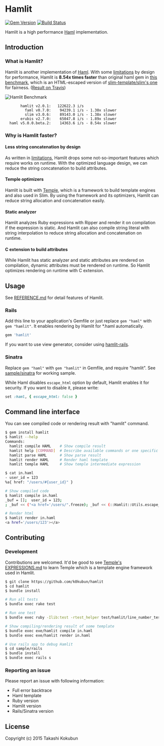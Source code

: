 # Hamlit

[![Gem Version](https://badge.fury.io/rb/hamlit.svg)](http://badge.fury.io/rb/hamlit)
[![Build Status](https://travis-ci.org/k0kubun/hamlit.svg?branch=master)](https://travis-ci.org/k0kubun/hamlit)

Hamlit is a high performance [Haml](https://github.com/haml/haml) implementation.

## Introduction

### What is Hamlit?
Hamlit is another implementation of [Haml](https://github.com/haml/haml).
With some [limitations](REFERENCE.md#limitations) by design for performance,
Hamlit is **8.54x times faster** than original haml gem in [this benchmark](benchmark/slim/run-benchmarks.rb),
which is an HTML-escaped version of [slim-template/slim's one](https://github.com/slim-template/slim/blob/v3.0.6/benchmarks/run-benchmarks.rb) for fairness. ([Result on Travis](https://travis-ci.org/k0kubun/hamlit/jobs/93928561))

![Hamlit Benchmark](https://i.gyazo.com/ac9eb910c7261cc0181bd7427c860d79.png)

```
       hamlit v2.0.1:   122622.3 i/s
         faml v0.7.0:    94239.1 i/s - 1.30x slower
         slim v3.0.6:    89143.0 i/s - 1.38x slower
       erubis v2.7.0:    65047.8 i/s - 1.89x slower
  haml v5.0.0.beta.2:    14363.6 i/s - 8.54x slower
```

### Why is Hamlit faster?

#### Less string concatenation by design
As written in [limitations](REFERENCE.md#limitations), Hamlit drops some not-so-important features which require
works on runtime. With the optimized language design, we can reduce the string concatenation
to build attributes.

#### Temple optimizers
Hamlit is built with [Temple](https://github.com/judofyr/temple), which is a framework to build
template engines and also used in Slim. By using the framework and its optimizers, Hamlit can
reduce string allocation and concatenation easily.

#### Static analyzer
Hamlit analyzes Ruby expressions with Ripper and render it on compilation if the expression
is static. And Hamlit can also compile string literal with string interpolation to reduce
string allocation and concatenation on runtime.

#### C extension to build attributes
While Hamlit has static analyzer and static attributes are rendered on compilation,
dynamic attributes must be rendered on runtime. So Hamlit optimizes rendering on runtime
with C extension.

## Usage

See [REFERENCE.md](REFERENCE.md) for detail features of Hamlit.

### Rails

Add this line to your application's Gemfile or just replace `gem "haml"` with `gem "hamlit"`.
It enables rendering by Hamlit for \*.haml automatically.

```rb
gem 'hamlit'
```

If you want to use view generator, consider using [hamlit-rails](https://github.com/mfung/hamlit-rails).

### Sinatra

Replace `gem "haml"` with `gem "hamlit"` in Gemfile, and require "hamlit".
See [sample/sinatra](sample/sinatra) for working sample.

While Haml disables `escape_html` option by default, Hamlit enables it for security.
If you want to disable it, please write:

```rb
set :haml, { escape_html: false }
```


## Command line interface

You can see compiled code or rendering result with "hamlit" command.

```bash
$ gem install hamlit
$ hamlit --help
Commands:
  hamlit compile HAML    # Show compile result
  hamlit help [COMMAND]  # Describe available commands or one specific command
  hamlit parse HAML      # Show parse result
  hamlit render HAML     # Render haml template
  hamlit temple HAML     # Show temple intermediate expression

$ cat in.haml
- user_id = 123
%a{ href: "/users/#{user_id}" }

# Show compiled code
$ hamlit compile in.haml
_buf = [];  user_id = 123;
; _buf << ("<a href='/users/".freeze); _buf << (::Hamlit::Utils.escape_html((user_id))); _buf << ("'></a>\n".freeze); _buf = _buf.join

# Render html
$ hamlit render in.haml
<a href='/users/123'></a>
```

## Contributing

### Development

Contributions are welcomed. It'd be good to see
[Temple's EXPRESSIONS.md](https://github.com/judofyr/temple/blob/v0.7.6/EXPRESSIONS.md)
to learn Temple which is a template engine framework used in Hamlit.

```bash
$ git clone https://github.com/k0kubun/hamlit
$ cd hamlit
$ bundle install

# Run all tests
$ bundle exec rake test

# Run one test
$ bundle exec ruby -Ilib:test -rtest_helper test/hamlit/line_number_test.rb -l 12

# Show compiling/rendering result of some template
$ bundle exec exe/hamlit compile in.haml
$ bundle exec exe/hamlit render in.haml

# Use rails app to debug Hamlit
$ cd sample/rails
$ bundle install
$ bundle exec rails s
```

### Reporting an issue

Please report an issue with following information:

- Full error backtrace
- Haml template
- Ruby version
- Hamlit version
- Rails/Sinatra version

## License

Copyright (c) 2015 Takashi Kokubun
